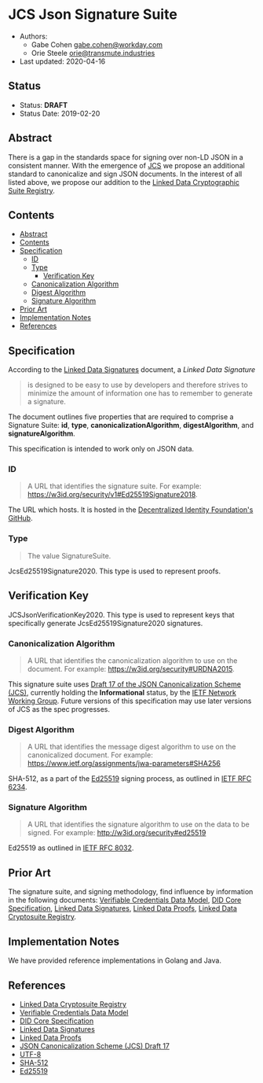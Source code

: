# JCS Json Signature Suite
- Authors: 
  - Gabe Cohen [gabe.cohen@workday.com](mailto:gabe.cohen@workday.com)
  - Orie Steele [orie@transmute.industries](mailto:orie@transmute.industries)
- Last updated: 2020-04-16

## Status
- Status: **DRAFT**
- Status Date: 2019-02-20

## Abstract
There is a gap in the standards space for signing over non-LD JSON in a consistent manner. With the emergence of [JCS](https://tools.ietf.org/id/draft-rundgren-json-canonicalization-scheme-17.html) we propose an additional standard to canonicalize and sign JSON documents. In the interest of all listed above, we propose our addition to the [Linked Data Cryptographic Suite Registry](https://w3c-ccg.github.io/ld-cryptosuite-registry).

## Contents
  * [Abstract](#abstract)
  * [Contents](#contents)
  * [Specification](#specification)
    - [ID](#id)
    - [Type](#type)
      + [Verification Key](#verification-key)
    - [Canonicalization Algorithm](#canonicalization-algorithm)
    - [Digest Algorithm](#digest-algorithm)
    - [Signature Algorithm](#signature-algorithm)
  * [Prior Art](#prior-art)
  * [Implementation Notes](#implementation-notes)
  * [References](#references)

## Specification
According to the [Linked Data Signatures](https://w3c-dvcg.github.io/ld-signatures/) document, a _Linked Data Signature_

>  is designed to be easy to use by developers and therefore strives to minimize the amount of information one has to remember to generate a signature. 

The document outlines five properties that are required to comprise a Signature Suite: **id**, **type**, **canonicalizationAlgorithm**, **digestAlgorithm**, and **signatureAlgorithm**.

This specification is intended to work only on JSON data.

### ID
> A URL that identifies the signature suite. For example: https://w3id.org/security/v1#Ed25519Signature2018.

The URL which hosts. It is hosted in the [Decentralized Identity Foundation's GitHub](https://github.com/decentralized-identity/JcsEd25519Signature2020).

### Type
> The value SignatureSuite.
   
JcsEd25519Signature2020. This type is used to represent proofs.

## Verification Key

JCSJsonVerificationKey2020. This type is used to represent keys that specifically generate JcsEd25519Signature2020 signatures.

### Canonicalization Algorithm
> A URL that identifies the canonicalization algorithm to use on the document. For example: https://w3id.org/security#URDNA2015.

This signature suite uses [Draft 17 of the JSON Canonicalization Scheme (JCS)](https://tools.ietf.org/id/draft-rundgren-json-canonicalization-scheme-17.html), currently holding the __Informational__ status, by the [IETF Network Working Group](https://datatracker.ietf.org/drafts/current/). Future versions of this specification may use later versions of JCS as the spec progresses.

### Digest Algorithm
> A URL that identifies the message digest algorithm to use on the canonicalized document. For example: https://www.ietf.org/assignments/jwa-parameters#SHA256

SHA-512, as a part of the [Ed25519](https://tools.ietf.org/html/rfc8032) signing process, as outlined in [IETF RFC 6234](https://tools.ietf.org/html/rfc6234).

### Signature Algorithm
> A URL that identifies the signature algorithm to use on the data to be signed. For example: http://w3id.org/security#ed25519 

Ed25519 as outlined in [IETF RFC 8032](https://tools.ietf.org/html/rfc8032).

## Prior Art
The signature suite, and signing methodology, find influence by information in the following documents: [Verifiable Credentials Data Model](https://w3c.github.io/vc-data-model/), [DID Core Specification](https://w3c.github.io/did-core/), [Linked Data Signatures](https://w3c-dvcg.github.io/ld-signatures), [Linked Data Proofs](https://w3c-dvcg.github.io/ld-proofs/), [Linked Data Cryptosuite Registry](https://w3c-ccg.github.io/ld-cryptosuite-registry).

## Implementation Notes

We have provided reference implementations in Golang and Java.

## References
- [Linked Data Cryptosuite Registry](https://w3c-ccg.github.io/ld-cryptosuite-registry)
- [Verifiable Credentials Data Model](https://w3c.github.io/vc-data-model/)
- [DID Core Specification](https://w3c.github.io/did-core/)
- [Linked Data Signatures](https://w3c-dvcg.github.io/ld-signatures)
- [Linked Data Proofs](https://w3c-dvcg.github.io/ld-proofs/)
- [JSON Canonicalization Scheme (JCS) Draft 17](https://tools.ietf.org/id/draft-rundgren-json-canonicalization-scheme-17.html)
- [UTF-8](https://tools.ietf.org/html/rfc3629)
- [SHA-512](https://tools.ietf.org/html/rfc6234)
- [Ed25519](https://tools.ietf.org/html/rfc8032)
